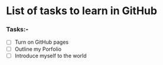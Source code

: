 # List of tasks to learn in GitHub
### Tasks:-
- [ ] Turn on GitHub pages
- [ ] Outline my Porfolio
- [ ] Introduce myself to the world
